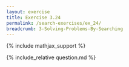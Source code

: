 ```yaml
---
layout: exercise
title: Exercise 3.24
permalink: /search-exercises/ex_24/
breadcrumb: 3-Solving-Problems-By-Searching
---
```


{% include mathjax_support %}

<div><i class="arrow-up loader" data-chapter="search-exercises" data-exercise="ex_24" data-rating="0"></i></div>
{% include_relative question.md %}
